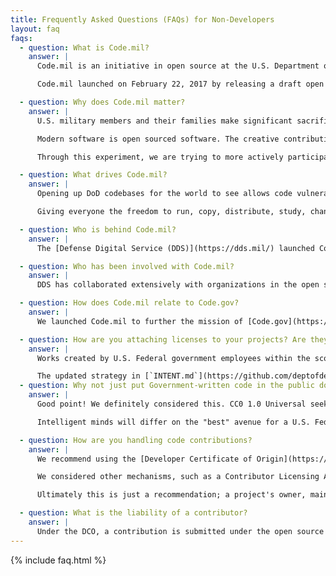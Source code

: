 ```yaml
---
title: Frequently Asked Questions (FAQs) for Non-Developers
layout: faq
faqs:
  - question: What is Code.mil?
    answer: |
      Code.mil is an initiative in open source at the U.S. Department of Defense (DoD). The goal is to foster open collaboration with the developer community and make code developed by U.S. Federal employees in support of DoD programs available for reuse and collaboration not only across the rest of government, but the public too.

      Code.mil launched on February 22, 2017 by releasing a draft open source strategy for code written by DoD employees and calling upon the developer and legal communities across the Federal government and private sector for feedback. You can read the official [press release here](https://www.defense.gov/News/News-Releases/News-Release-View/Article/1092364/dod-announces-the-launch-of-codemil-an-experiment-in-open-source). We finalized the strategy and launched our first open source projects under this strategy on March 13, 2017. You can read about it [here](https://medium.com/@DefenseDigitalService/code-mil-an-open-source-initiative-at-the-pentagon-5ae4986b79bc#.tphs4mxqp).

  - question: Why does Code.mil matter?
    answer: |
      U.S. military members and their families make significant sacrifices to protect our country. Their lives should not be negatively impacted by outdated tools and software development practices that lag far behind private sector standards.

      Modern software is open sourced software. The creative contribution of individual developers to help solve complex problems of impact is largely untapped by DoD. There is a significant resource of developer talent within the DoD that would love to leverage some of the modern tools used in the tech industry to share code and ideas. Likewise, there are many skilled developers in the private sector who would love to contribute to strengthening software developed within the government.

      Through this experiment, we are trying to more actively participate in the open source and free software communities. We need your help to build better software products and services for our military members and citizens across the country.

  - question: What drives Code.mil?
    answer: |
      Opening up DoD codebases for the world to see allows code vulnerabilities to be identified and remediated more quickly than current internal methods. This crowdsourced concept is similar to how public bug bounties like Hack the Pentagon were successful in allowing the public to aid the DoD in identifying and fixing bugs faster and at a lower cost than the DoD could on its own.

      Giving everyone the freedom to run, copy, distribute, study, change and improve software developed by DoD is a public good from which everyone should benefit. This is especially true considering that much of the code developed by the Federal government is funded by taxpayer dollars. This is one of the reasons why we are releasing our own custom-developed code on Code.mil.

  - question: Who is behind Code.mil?
    answer: |
      The [Defense Digital Service (DDS)](https://dds.mil/) launched Code.mil on February 22, 2017. DDS, established on November 18, 2015 by the Secretary of Defense, brings in the best private sector talent, technology, and processes to DoD. DDS functions like a SWAT team of nerds working on high impact challenges during one to two year tours of duty as federal employees. DDS is an agency team of the [United States Digital Service](https://usds.gov/).

  - question: Who has been involved with Code.mil?
    answer: |
      DDS has collaborated extensively with organizations in the open source and free software communities, such as the Free Software Foundation (FSF), the Open Source Initiative (OSI), and GitHub. DDS also reached out to open source experts and attorneys across the U.S. Federal government and in the private sector.

  - question: How does Code.mil relate to Code.gov?
    answer: |
      We launched Code.mil to further the mission of [Code.gov](https://code.gov) within DoD. The White House launched Code.gov last November, which is the Federal government’s primary platform for code sharing and reuse. Code.mil is our direct implementation of this mission to “improve access to the Federal government’s custom developed software.” We are in close collaboration with the team at Code.gov to expand upon government reuse and public access to custom-developed Federal source code. Projects hosted on Code.mil will also be accessible through the Code.gov platform.

  - question: How are you attaching licenses to your projects? Are they just public domain?
    answer: |
      Works created by U.S. Federal government employees within the scope of their employment is ineligible for copyright protections in the U.S. and certain foreign jurisdictions. People sometimes say that U.S. law requires Federal government employees to put creative works in the public domain, but that's not quite right. The U.S. Copyright Act does not explicitly define public domain. What the Act actually does is make works created by U.S. Federal government employees ineligible for copyright protections (17 U.S.C. 105). Public domain is generally understood to refer to creative materials that are not protected by intellectual property laws such as copyright, trademark, or patent laws. Under U.S. laws, Government-created works may be eligible for patent or trademark protections. Not all countries acknowledge the concept of public domain.

      The updated strategy in [`INTENT.md`](https://github.com/deptofdefense/code.mil/blob/master/Proposal/INTENT.md) does not attempt to attach licenses to Government-written code. Rather, the strategy attaches the license to copyrighted contributions by using the Developer Certificate of Origin (DCO) process and to Government-written code in countries where that code is eligible for copyright protections.
  - question: Why not just put Government-written code in the public domain and use CC0 1.0 Universal for copyrighted contributions and jurisdictions where you have copyright?
    answer: |
      Good point! We definitely considered this. CC0 1.0 Universal seeks to dedicate copyrighted work to the public domain by waiving the author's rights to the work worldwide under copyright law. Using CC0 1.0 Universal is one possibility, but not the only one. There are many high quality and widely adopted open source and free software licenses, each with their own advantages and disadvantages. We are not intending to judge the merit of using CC0 1.0 Universal. Rather, we are positing that the project maintainer should have the freedom of choice when it comes to selecting the "best" license for that particular project. 

      Intelligent minds will differ on the "best" avenue for a U.S. Federal government agency to participate in open source. The reality is that every organization, and every project, has unique circumstances that affect which option might make the most sense. This initiative is not intended to set DoD policy, but rather is exploring alternate ways for joining the open source community.

  - question: How are you handling code contributions?
    answer: |
      We recommend using the [Developer Certificate of Origin](https://developercertificate.org) process. The DCO is a legally binding statement asserting that you are the creator of your contribution, or that you otherwise have the authority to distribute the contribution, and that you are intentionally making the contribution available under the license associated with the project. The intent is to use widely adopted open source and free software licenses.

      We considered other mechanisms, such as a Contributor Licensing Agreement or copyright assignment, but chose DCO because it reuses the license associated with the project rather than crafting new licensing language; is not administratively burdensome to implement; and is commonly used in the developer community.

      Ultimately this is just a recommendation; a project's owner, maintainer, or organization may create their own policies and procedures.

  - question: What is the liability of a contributor?
    answer: |
      Under the DCO, a contribution is submitted under the open source license associated with the project, which will have warranty and liability disclaimers. The licenses we are considering disclaim warranties and provide the code AS IS.
---
```

{% include faq.html %}
